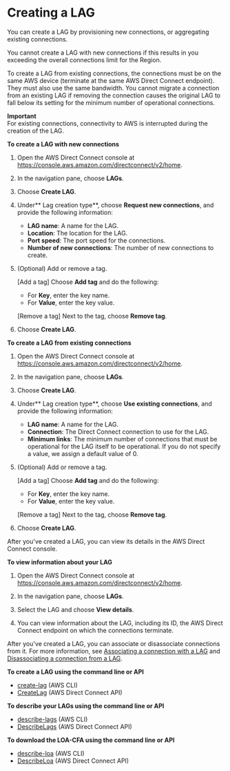 # Creating a LAG<a name="create-lag"></a>

You can create a LAG by provisioning new connections, or aggregating existing connections\.

You cannot create a LAG with new connections if this results in you exceeding the overall connections limit for the Region\.

To create a LAG from existing connections, the connections must be on the same AWS device \(terminate at the same AWS Direct Connect endpoint\)\. They must also use the same bandwidth\. You cannot migrate a connection from an existing LAG if removing the connection causes the original LAG to fall below its setting for the minimum number of operational connections\.

**Important**  
For existing connections, connectivity to AWS is interrupted during the creation of the LAG\.

**To create a LAG with new connections**

1. Open the AWS Direct Connect console at [https://console\.aws\.amazon\.com/directconnect/v2/home](https://console.aws.amazon.com/directconnect/v2/home)\.

1. In the navigation pane, choose **LAGs**\.

1. Choose **Create LAG**\.

1. Under** Lag creation type**, choose **Request new connections**, and provide the following information:
   + **LAG name**: A name for the LAG\.
   + **Location**: The location for the LAG\.
   + **Port speed**: The port speed for the connections\.
   + **Number of new connections**: The number of new connections to create\.

1. \(Optional\) Add or remove a tag\.

   \[Add a tag\] Choose **Add tag** and do the following:
   + For **Key**, enter the key name\.
   + For **Value**, enter the key value\.

   \[Remove a tag\] Next to the tag, choose **Remove tag**\.

1. Choose **Create LAG**\.

**To create a LAG from existing connections**

1. Open the AWS Direct Connect console at [https://console\.aws\.amazon\.com/directconnect/v2/home](https://console.aws.amazon.com/directconnect/v2/home)\.

1. In the navigation pane, choose **LAGs**\.

1. Choose **Create LAG**\.

1. Under** Lag creation type**, choose **Use existing connections**, and provide the following information:
   + **LAG name**: A name for the LAG\.
   + **Connection**: The Direct Connect connection to use for the LAG\.
   + **Minimum links**: The minimum number of connections that must be operational for the LAG itself to be operational\. If you do not specify a value, we assign a default value of 0\.

1. \(Optional\) Add or remove a tag\.

   \[Add a tag\] Choose **Add tag** and do the following:
   + For **Key**, enter the key name\.
   + For **Value**, enter the key value\.

   \[Remove a tag\] Next to the tag, choose **Remove tag**\.

1. Choose **Create LAG**\.

After you've created a LAG, you can view its details in the AWS Direct Connect console\.

**To view information about your LAG**

1. Open the AWS Direct Connect console at [https://console\.aws\.amazon\.com/directconnect/v2/home](https://console.aws.amazon.com/directconnect/v2/home)\.

1. In the navigation pane, choose **LAGs**\.

1. Select the LAG and choose **View details**\.

1. You can view information about the LAG, including its ID, the AWS Direct Connect endpoint on which the connections terminate\.

After you've created a LAG, you can associate or disassociate connections from it\. For more information, see [Associating a connection with a LAG](associate-connection-with-lag.md) and [Disassociating a connection from a LAG](disassociate-connection-from-lag.md)\.

**To create a LAG using the command line or API**
+ [create\-lag](https://docs.aws.amazon.com/cli/latest/reference/directconnect/create-lag.html) \(AWS CLI\)
+ [CreateLag](https://docs.aws.amazon.com/directconnect/latest/APIReference/API_CreateLag.html) \(AWS Direct Connect API\)

**To describe your LAGs using the command line or API**
+ [describe\-lags](https://docs.aws.amazon.com/cli/latest/reference/directconnect/describe-lags.html) \(AWS CLI\)
+ [DescribeLags](https://docs.aws.amazon.com/directconnect/latest/APIReference/API_DescribeLags.html) \(AWS Direct Connect API\)

**To download the LOA\-CFA using the command line or API**
+ [describe\-loa](https://docs.aws.amazon.com/cli/latest/reference/directconnect/describe-loa.html) \(AWS CLI\)
+ [DescribeLoa](https://docs.aws.amazon.com/directconnect/latest/APIReference/API_DescribeLoa.html) \(AWS Direct Connect API\)